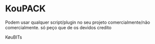 # KouPACK
Podem usar qualquer script/plugin no seu projeto comercialmente/não comercialmente. só peço que de os devidos credito

KøuBITs
